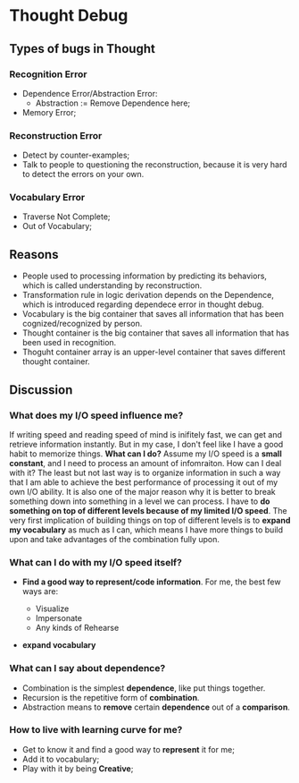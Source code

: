 # Thought Debug 

## Types of bugs in Thought

### Recognition Error

* Dependence Error/Abstraction Error:
	* Abstraction := Remove Dependence here;
* Memory Error;

### Reconstruction Error

* Detect by counter-examples;
* Talk to people to questioning the reconstruction, because it is very hard to
  detect the errors on your own.

### Vocabulary Error

* Traverse Not Complete;
* Out of Vocabulary;

## Reasons

* People used to processing information by predicting its behaviors, which is called
  understanding by reconstruction. 
* Transformation rule in logic derivation depends on the Dependence, which is
  introduced regarding dependece error in thought debug.
* Vocabulary is the big container that saves all information that has been
  cognized/recognized by person.
* Thought container is the big container that saves all information that has been
  used in recognition. 
* Thoguht container array is an upper-level container that saves different thought
  container.

## Discussion

### What does my I/O speed influence me?

If writing speed and reading speed of mind is inifitely fast, we can get and
retrieve information instantly. But in my case, I don't feel like I have a good
habit to memorize things. **What can I do?** 
Assume my I/O speed is a **small constant**, and I need to process an amount of
infomraiton. How can I deal with it? The least but not last way is to organize
information in such a way that I am able to achieve the best performance of
processing it out of my own I/O ability. It is also one of the major reason why it
is better to break something down into something in a level we can process. I have
to **do something on top of different levels because of my limited I/O speed**. The
very first implication of building things on top of different levels is to **expand
my vocabulary** as much as I can, which means I have more things to build upon and
take advantages of the combination fully upon.

### What can I do with my I/O speed itself?

* **Find a good way to represent/code information**. 
	For me, the best few ways are: 

	* Visualize
	* Impersonate
	* Any kinds of Rehearse

* **expand vocabulary**

### What can I say about dependence?

* Combination is the simplest **dependence**, like put things together.
* Recursion is the repetitive form of **combination**.
* Abstraction means to **remove** certain **dependence** out of a **comparison**.

### How to live with learning curve for me? 

* Get to know it and find a good way to **represent** it for me;
* Add it to vocabulary;
* Play with it by being **Creative**;
